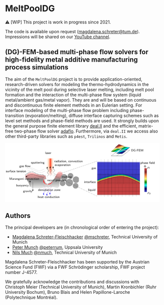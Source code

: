 # MeltPoolDG

:warning: [WIP] This project is work in progress since 2021.

The code is available upon request (magdalena.schreter@tum.de). Impressions will be shared on our [YouTube channel](https://www.youtube.com/channel/UCNZqFRMi-bBMaDMXC38AehA).

## (DG)-FEM-based multi-phase flow solvers for high-fidelity metal additive manufacturing process simulations

The aim of the `MeltPoolDG` project is to provide application-oriented, research-driven solvers for modeling the thermo-hydrodynamics in the vicinity of the melt pool during selective laser melting, including melt pool formation and the interaction of the multi-phase flow system (liquid metal/ambient gas/metal vapor). They are and will be based on continuous and discontinuous finite element methods in an Eulerian setting. For interface modeling of the multi-phase flow problem including phase-transition (evporation/melting), diffuse interface capturing schemes such as level set methods and phase-field methods are used. It strongly builds upon the general purpose finite element library [deal.II](https://github.com/dealii/dealii) and the efficient, matrix-free two-phase flow solver [adaflo](https://github.com/kronbichler/adaflo). Furthermore, via `deal.II` we access also other third-party libraries such as `p4est`, `Trilinos` and `Metis`.

![alt text](doc/MeltPoolDG.png?raw=true)

## Authors

The principal developers are (in chronological order of entering the project):
* [Magdalena Schreter-Fleischhacker](https://www.epc.ed.tum.de/sam/team/magdalena-schreter-fleischhacker/) [@mschreter](https://github.com/mschreter), Technical University of Munich
* [Peter Munch](https://peterrum.github.io/) [@peterrum](https://github.com/peterrum), Uppsala University
* [Nils Much](https://www.epc.ed.tum.de/sam/team/nils-much/) [@nmuch](https://github.com/nmuch), Technical University of Munich 

Magdalena Schreter-Fleischhacker has been supported by the Austrian Science Fund (FWF) via a FWF Schrödinger scholarship, FWF project number J-4577. 

We gratefully acknowledge the contributions and discussions with Christoph Meier (Technical University of Munich), Martin Kronbichler (Ruhr University Bochum), Bruno Blais and Helen Papillone-Laroche (Polytechnique Montréal). 
